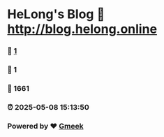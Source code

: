 # HeLong's Blog :link: http://blog.helong.online 
### :page_facing_up: [1](http://blog.helong.online/tag.html) 
### :speech_balloon: 1 
### :hibiscus: 1661 
### :alarm_clock: 2025-05-08 15:13:50 
### Powered by :heart: [Gmeek](https://github.com/Meekdai/Gmeek)
